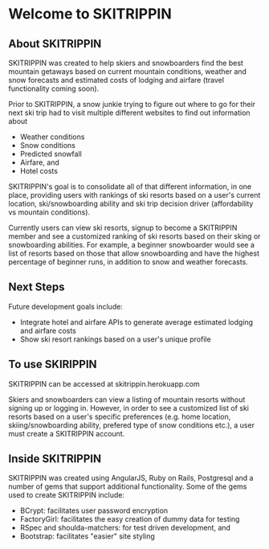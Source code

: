 # Welcome to SKITRIPPIN

## About SKITRIPPIN
SKITRIPPIN was created to help skiers and snowboarders find the best mountain getaways based on current mountain conditions, weather and snow forecasts and estimated costs of lodging and airfare (travel functionality coming soon).

Prior to SKITRIPPIN, a snow junkie trying to figure out where to go for their next ski trip had to visit multiple different websites to find out information about

* Weather conditions
* Snow conditions
* Predicted snowfall
* Airfare, and
* Hotel costs

SKITRIPPIN's goal is to consolidate all of that different information, in one place, providing users with rankings of ski resorts based on a user's current location, ski/snowboarding ability and ski trip decision driver (affordability vs mountain conditions).

Currently users can view ski resorts, signup to become a SKITRIPPIN member and see a customized ranking of ski resorts based on their sking or snowboarding abilities.  For example, a beginner snowboarder would see a list of resorts based on those that allow snowboarding and have the highest percentage of beginner runs, in addition to snow and weather forecasts.

## Next Steps

Future development goals include:

* Integrate hotel and airfare APIs to generate average estimated lodging and airfare costs
* Show ski resort rankings based on a user's unique profile

## To use SKIRIPPIN

SKITRIPPIN can be accessed at skitrippin.herokuapp.com 

Skiers and snowboarders can view a listing of mountain resorts without signing up or logging in.  However, in order to see a customized list of ski resorts based on a user's specific preferences (e.g. home location, skiing/snowboarding ability, prefered type of snow conditions etc.), a user must create a  SKITRIPPIN account. 

## Inside SKITRIPPIN

SKITRIPPIN was created using AngularJS, Ruby on Rails, Postgresql and a number of gems that support additional functionality.  Some of the gems used to create SKITRIPPIN include:

* BCrypt: facilitates user password encryption
* FactoryGirl: facilitates the easy creation of dummy data for testing
* RSpec and shoulda-matchers: for test driven development, and
* Bootstrap: facilitates "easier" site styling